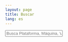 ```yaml
---
layout: page
title: Buscar
lang: es
---
```


<div id="search-container">
    <input type="text" id="search-input" placeholder="Busca Plataforma, Máquina, Vulnerabilidad, Temática, CTF...">
    <ul id="results-container"></ul>
</div>

<script src="{{ site.url }}/js/simple-jekyll-search.min.js"></script>

<script>
    var noResultsText = "No se han encontrado resultados.";

    SimpleJekyllSearch({
        searchInput: document.getElementById('search-input'),  
        resultsContainer: document.getElementById('results-container'),
        searchResultTemplate: '<div style="text-align:right !important;"><a href="{{ site.url }}{url}"><h1 style="text-align:left !important;">{title}</h1></a><span style="text-align:right !important;">{date}</span></div>',
        json: '/es/search.json',
        noResultsText: noResultsText
    });
</script>
